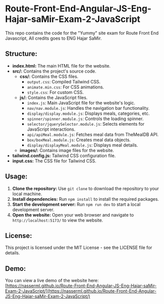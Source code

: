 # Route-Front-End-Angular-JS-Eng-Hajar-saMir-Exam-2-JavaScript

This repo contains the code for the "Yummy" site exam for Route Front End Javascript, All credits goes to ENG Hajar SaMir.


## Structure:

- **index.html:** The main HTML file for the website.
- **src/:** Contains the project's source code.
    - **css/:** Contains the CSS files.
        - `output.css`: Compiled Tailwind CSS.
        - `animate.min.css`: For CSS animations.
        - `style.css`: For custom CSS.
    - **js/:** Contains the JavaScript files.
        - `index.js`: Main JavaScript file for the website's logic.
        - `nav/nav.module.js`: Handles the navigation bar functionality.
        - `display/display.module.js`: Displays meals, categories, etc.
        - `spinner/spinner.module.js`: Controls the loading spinner.
        - `selector/jquerySelector.module.js`: Selects elements for JavaScript interactions.
        - `api/apiMeal.module.js`: Fetches meal data from TheMealDB API.
        - `box/boxMeal.module.js`: Creates meal data objects.
        - `display/displayMeal.module.js`: Displays meal details.
    - **images/:** Contains image files for the website.
- **tailwind.config.js:** Tailwind CSS configuration file.
- **input.css:** The CSS file for Tailwind CSS.

## Usage:

1. **Clone the repository:** Use `git clone` to download the repository to your local machine.
2. **Install dependencies:** Run `npm install` to install the required packages.
3. **Start the development server:** Run `npm run dev` to start a local development server.
4. **Open the website:** Open your web browser and navigate to `http://localhost:5173/` to view the website.

## License:

This project is licensed under the MIT License - see the LICENSE file for details.

## Demo:

You can view a live demo of the website here: [https://nasserml.github.io/Route-Front-End-Angular-JS-Eng-Hajar-saMir-Exam-2-JavaScript/](https://nasserml.github.io/Route-Front-End-Angular-JS-Eng-Hajar-saMir-Exam-2-JavaScript/)
